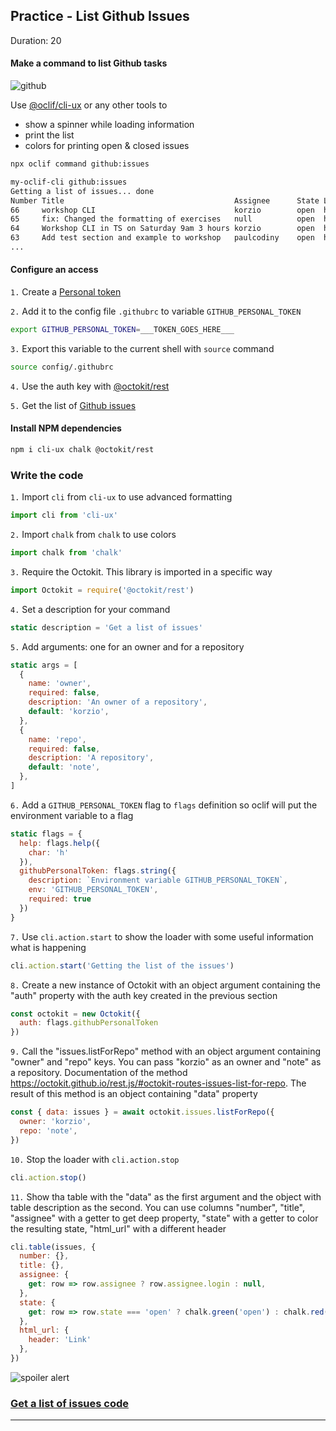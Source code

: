 ## Practice - List Github Issues
Duration: 20

#### Make a command to list Github tasks 

![github](assets/github.png)

Use [@oclif/cli-ux](https://www.npmjs.com/package/cli-ux) or any other tools to

- show a spinner while loading information
- print the list
- colors for printing open & closed issues

```bash
npx oclif command github:issues
```

```bash
my-oclif-cli github:issues
Getting a list of issues... done
Number Title                                      Assignee      State Link                                     
66     workshop CLI                               korzio        open  https://github.com/korzio/note/issues/66 
65     fix: Changed the formatting of exercises   null          open  https://github.com/korzio/note/pull/65   
64     Workshop CLI in TS on Saturday 9am 3 hours korzio        open  https://github.com/korzio/note/issues/64 
63     Add test section and example to workshop   paulcodiny    open  https://github.com/korzio/note/issues/63
...
```

#### Configure an access

`1.`  Create a [Personal token](https://github.com/settings/tokens)

`2.` Add it to the config file `.githubrc` to variable `GITHUB_PERSONAL_TOKEN`

```bash
export GITHUB_PERSONAL_TOKEN=___TOKEN_GOES_HERE___
```

`3.`  Export this variable to the current shell with `source` command

```bash
source config/.githubrc
```
    
`4.`  Use the auth key with [@octokit/rest](https://octokit.github.io/rest.js/)

`5.`  Get the list of [Github issues](https://octokit.github.io/rest.js/#octokit-routes-issues-list-for-repo)


#### Install NPM dependencies

```bash
npm i cli-ux chalk @octokit/rest
```

### Write the code
`1.` Import `cli` from `cli-ux` to use advanced formatting

```js
import cli from 'cli-ux'
```

`2.` Import `chalk` from `chalk` to use colors

```js
import chalk from 'chalk'
```

`3.` Require the Octokit. This library is imported in a specific way

```js
import Octokit = require('@octokit/rest')
```

`4.` Set a description for your command

```js
static description = 'Get a list of issues'
```

`5.` Add arguments: one for an owner and for a repository

```js
static args = [
  {
    name: 'owner',
    required: false,
    description: 'An owner of a repository',
    default: 'korzio',
  },
  {
    name: 'repo',
    required: false,
    description: 'A repository',
    default: 'note',
  },
]
```

`6.` Add a `GITHUB_PERSONAL_TOKEN` flag to `flags` definition so oclif will put the environment variable to a flag

```js
static flags = {
  help: flags.help({
    char: 'h'
  }),
  githubPersonalToken: flags.string({
    description: `Environment variable GITHUB_PERSONAL_TOKEN`,
    env: 'GITHUB_PERSONAL_TOKEN',
    required: true
  })
}
```
  
`7.` Use `cli.action.start` to show the loader with some useful information what is happening
    
```js
cli.action.start('Getting the list of the issues')
```
    
`8.` Create a new instance of Octokit with an object argument containing the "auth" property with the auth key created in the previous section
    
```js
const octokit = new Octokit({
  auth: flags.githubPersonalToken
})
```
   
`9.` Call the "issues.listForRepo" method with an object argument containing "owner" and "repo" keys. You can pass "korzio" as an owner and "note" as a repository. Documentation of the method https://octokit.github.io/rest.js/#octokit-routes-issues-list-for-repo.
The result of this method is an object containing "data" property
    
```js
const { data: issues } = await octokit.issues.listForRepo({
  owner: 'korzio',
  repo: 'note',
})
```
    
`10.` Stop the loader with `cli.action.stop`
    
```js
cli.action.stop()
```
    
`11.` Show tha table with the "data" as the first argument and the object with table description as the second. You can use columns "number", "title", "assignee" with a getter to get deep property, "state" with a getter to color the resulting state, "html_url" with a different header

```js
cli.table(issues, {
  number: {},
  title: {},
  assignee: {
    get: row => row.assignee ? row.assignee.login : null,
  },
  state: {
    get: row => row.state === 'open' ? chalk.green('open') : chalk.red('closed'),
  },
  html_url: {
    header: 'Link'
  },
})
```

![spoiler alert](assets/spoiler-alert.jpg)

### [Get a list of issues code](https://github.com/korzio/note/blob/master/experiments/my-oclif-cli/src/commands/gh/issues.ts)
   
---

